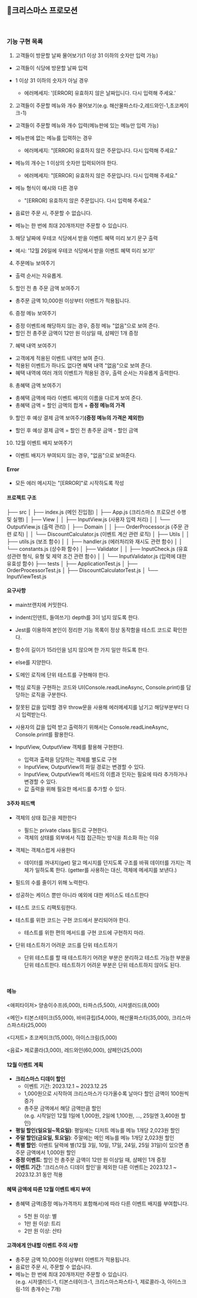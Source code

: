 ## 🚀크리스마스 프로모션

<br/>

### 기능 구현 목록

1. 고객들이 방문할 날짜 물어보기(1 이상 31 이하의 숫자만 입력 가능)

- 고객들이 식당에 방문할 날짜 입력

- 1 이상 31 이하의 숫자가 아닐 경우
  - 에러메세지: '[ERROR] 유효하지 않은 날짜입니다. 다시 입력해 주세요.'

2. 고객들이 주문할 메뉴와 개수 물어보기(e.g. 해산물파스타-2,레드와인-1,초코케이크-1)

- 고객들이 주문할 메뉴와 개수 입력(메뉴판에 있는 메뉴만 입력 가능)

- 메뉴판에 없는 메뉴를 입력하는 경우

  - 에러메세지: "[ERROR] 유효하지 않은 주문입니다. 다시 입력해 주세요."

- 메뉴의 개수는 1 이상의 숫자만 입력되어야 한다.

  - 에러메세지: "[ERROR] 유효하지 않은 주문입니다. 다시 입력해 주세요."

- 메뉴 형식이 예시와 다른 경우

  - "[ERROR] 유효하지 않은 주문입니다. 다시 입력해 주세요."

- 음료만 주문 시, 주문할 수 없습니다.

- 메뉴는 한 번에 최대 20개까지만 주문할 수 있습니다.

3. 해당 날짜에 우테코 식당에서 받을 이벤트 혜택 미리 보기 문구 출력

- 예시: '12월 26일에 우테코 식당에서 받을 이벤트 혜택 미리 보기!'

4. 주문메뉴 보여주기

- 출력 순서는 자유롭게.

5. 할인 전 총 주문 금액 보여주기

- 총주문 금액 10,000원 이상부터 이벤트가 적용됩니다.

6. 증정 메뉴 보여주기

- 증정 이벤트에 해당하지 않는 경우, 증정 메뉴 "없음"으로 보여 준다.
- 할인 전 총주문 금액이 12만 원 이상일 때, 샴페인 1개 증정

7. 혜택 내역 보여주기

- 고객에게 적용된 이벤트 내역만 보여 준다.
- 적용된 이벤트가 하나도 없다면 혜택 내역 "없음"으로 보여 준다.
- 혜택 내역에 여러 개의 이벤트가 적용된 경우, 출력 순서는 자유롭게 출력한다.

8. 총혜택 금액 보여주기

- 총혜택 금액에 따라 이벤트 배지의 이름을 다르게 보여 준다.
- 총혜택 금액 = 할인 금액의 합계 + <strong>증정 메뉴의 가격</strong>

9. 할인 후 예상 결제 금액 보여주기<strong>(증정 메뉴의 가격은 제외한)</strong>

- 할인 후 예상 결제 금액 = 할인 전 총주문 금액 - 할인 금액

10. 12월 이벤트 배지 보여주기

- 이벤트 배지가 부여되지 않는 경우, "없음"으로 보여준다.

#### Error

- 모든 에러 메시지는 "[ERROR]"로 시작하도록 작성

#### 프로젝트 구조

├── src
│ ├── index.js (메인 진입점)
│ ├── App.js (크리스마스 프로모션 수행 및 실행)
│ ├── View
│ │ ├── InputView.js (사용자 입력 처리)
│ │ └── OutputView.js (출력 관리)
│ ├── Domain
│ │ ├── OrderProcessor.js (주문 관련 로직)
│ │ └── DiscountCalculator.js (이벤트 계산 관련 로직)
│ ├── Utils
│ │ ├── utils.js (보조 함수)
│ │ ├── handler.js (에러처리와 재시도 관련 함수)
│ │ └── constants.js (상수화 함수)
│ ├── Validator
│ │ ├── InputCheck.js (유효성관련 형식, 유형 및 제약 조건 관련 함수)
│ │ └── InputValidator.js (입력에 대한 유효성 함수)
├── tests
│ ├── ApplicationTest.js
│ ├── OrderProcessorTest.js
│ ├── DiscountCalculatorTest.js
│ └── InputViewTest.js

#### 요구사항

- main브랜치에 커밋한다.
- indent(인덴트, 들여쓰기) depth를 3이 넘지 않도록 한다.
- Jest를 이용하여 본인이 정리한 기능 목록이 정상 동작함을 테스트 코드로 확인한다.
- 함수의 길이가 15라인을 넘지 않으며 한 가지 일만 하도록 한다.
- else를 지양한다.
- 도메인 로직에 단위 테스트를 구현해야 한다.
- 핵심 로직을 구현하는 코드와 UI(Console.readLineAsync, Console.print)를 담당하는 로직을 구분한다.
- 잘못된 값을 입력할 경우 throw문을 사용해 에러메세지를 남기고 해당부분부터 다시 입력받는다.
- 사용자의 값을 입력 받고 출력하기 위해서는 Console.readLineAsync, Console.print를 활용한다.

- InputView, OutputView 객체를 활용해 구현한다.
  - 입력과 출력을 담당하는 객체를 별도로 구현
  - InputView, OutputView의 파일 경로는 변경할 수 있다.
  - InputView, OutputView의 메서드의 이름과 인자는 필요에 따라 추가하거나 변경할 수 있다.
  - 값 출력을 위해 필요한 메서드를 추가할 수 있다.

#### 3주차 피드백

- 객체의 상태 접근을 제한한다

  - 필드는 private class 필드로 구현한다.
  - 객체의 상태를 외부에서 직접 접근하는 방식을 최소화 하는 이유

- 객체는 객체스럽게 사용한다

  - 데이터를 꺼내지(get) 말고 메시지를 던지도록 구조를 바꿔 데이터를 가지는 객체가 일하도록 한다. (getter를 사용하는 대신, 객체에 메세지를 보낸다.)

- 필드의 수를 줄이기 위해 노력한다.

- 성공하는 케이스 뿐만 아니라 예외에 대한 케이스도 테스트한다

- 테스트 코드도 리팩토링한다.

- 테스트를 위한 코드는 구현 코드에서 분리되어야 한다.

  - 테스트를 위한 편의 메서드를 구현 코드에 구현하지 마라.

- 단위 테스트하기 어려운 코드를 단위 테스트하기
  - 단위 테스트를 할 때 테스트하기 어려운 부분은 분리하고 테스트 가능한 부분을 단위 테스트한다. 테스트하기 어려운 부분은 단위 테스트하지 않아도 된다.

<br/>

#### 메뉴

<애피타이저>
양송이수프(6,000), 타파스(5,500), 시저샐러드(8,000)

<메인>
티본스테이크(55,000), 바비큐립(54,000), 해산물파스타(35,000), 크리스마스파스타(25,000)

<디저트>
초코케이크(15,000), 아이스크림(5,000)

<음료>
제로콜라(3,000), 레드와인(60,000), 샴페인(25,000)

#### 12월 이벤트 계획

- <strong>크리스마스 디데이 할인</strong>
  - 이벤트 기간: 2023.12.1 ~ 2023.12.25
  - 1,000원으로 시작하여 크리스마스가 다가올수록 날마다 할인 금액이 100원씩 증가
  - 총주문 금액에서 해당 금액만큼 할인  
    (e.g. 시작일인 12월 1일에 1,000원, 2일에 1,100원, ..., 25일엔 3,400원 할인)
- <strong>평일 할인(일요일~목요일)</strong>: 평일에는 디저트 메뉴를 메뉴 1개당 2,023원 할인
- <strong>주말 할인(금요일, 토요일)</strong>: 주말에는 메인 메뉴를 메뉴 1개당 2,023원 할인
- <strong>특별 할인</strong>: 이벤트 달력에 별(12월 3일, 10일, 17일, 24일, 25일 31일)이 있으면 총주문 금액에서 1,000원 할인
- <strong>증정 이벤트</strong>: 할인 전 총주문 금액이 12만 원 이상일 때, 샴페인 1개 증정
- <strong>이벤트 기간</strong>: '크리스마스 디데이 할인'을 제외한 다른 이벤트는 2023.12.1 ~ 2023.12.31 동안 적용

#### 혜택 금액에 따른 12월 이벤트 배지 부여

- 총혜택 금액(증정 메뉴가격까지 포함해서)에 따라 다른 이벤트 배지를 부여합니다.

  - 5천 원 이상: 별
  - 1만 원 이상: 트리
  - 2만 원 이상: 산타

#### 고객에게 안내할 이벤트 주의 사항

- 총주문 금액 10,000원 이상부터 이벤트가 적용됩니다.
- 음료만 주문 시, 주문할 수 없습니다.
- 메뉴는 한 번에 최대 20개까지만 주문할 수 있습니다.  
  (e.g. 시저샐러드-1, 티본스테이크-1, 크리스마스파스타-1, 제로콜라-3, 아이스크림-1의 총개수는 7개)
